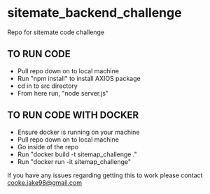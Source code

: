 # sitemate_backend_challenge
Repo for sitemate code challenge

## TO RUN CODE

- Pull repo down on to local machine
- Run "npm install" to install AXIOS package
- cd in to src directory
- From here run, "node server.js"

## TO RUN CODE WITH DOCKER

- Ensure docker is running on your machine
- Pull repo down on to local machine
- Go inside of the repo
- Run "docker build -t sitemap_challenge ."
- Run "docker run -it sitemap_challenge"

If you have any issues regarding getting this to work please contact cooke.jake98@gmail.com

